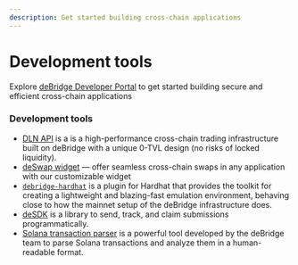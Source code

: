 ```yaml
---
description: Get started building cross-chain applications
---
```


# Development tools

Explore [deBridge Developer Portal](https://debridge.finance/develop) to get started building secure and efficient cross-chain applications

### Development tools

* [DLN API](https://docs.dln.trade/dln-api/quick-start-guide) is a is a high-performance cross-chain trading infrastructure built on deBridge with a unique 0-TVL design (no risks of locked liquidity).
* [deSwap widget](https://app.debridge.finance/widget) — offer seamless cross-chain swaps in any application with our customizable widget
* [`debridge-hardhat`](https://github.com/debridge-finance/hardhat-debridge)  is a plugin for Hardhat that provides the toolkit for creating a lightweight and blazing-fast emulation environment, behaving close to how the mainnet setup of the deBridge infrastructure does.
* [deSDK](https://github.com/debridge-finance/desdk) is a library to send, track, and claim submissions programmatically.
* [Solana transaction parser](https://github.com/debridge-finance/solana-tx-parser-public) is a powerful tool developed by the deBridge team to parse Solana transactions and analyze them in a human-readable format.
